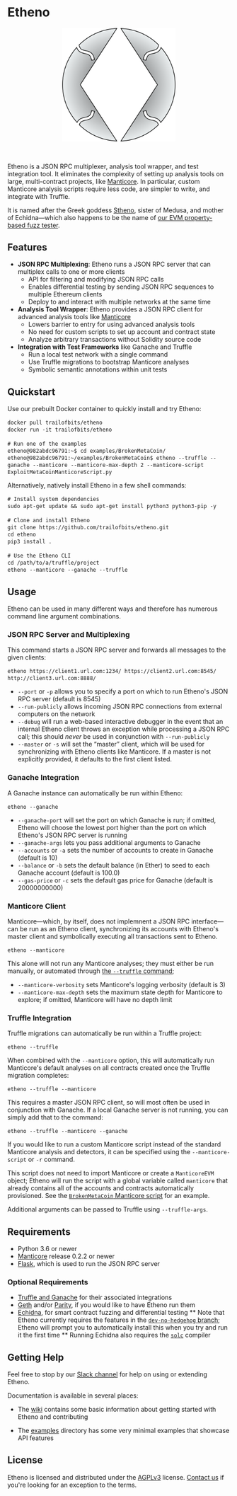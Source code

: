 # Etheno
<p align="center">
  <img src="logo/etheno.png?raw=true" width="256" title="Etheno">
</p>
<br />


Etheno is a JSON RPC multiplexer, analysis tool wrapper, and test integration tool. It eliminates the complexity of setting up analysis tools on large, multi-contract projects, like [Manticore](https://github.com/trailofbits/manticore/). In particular, custom Manticore analysis scripts require less code, are simpler to write, and integrate with Truffle.

It is named after the Greek goddess [Stheno](https://en.wikipedia.org/wiki/Stheno), sister of Medusa, and mother of Echidna—which also happens to be the name of [our EVM property-based fuzz tester](https://github.com/trailofbits/echidna).

## Features

* **JSON RPC Multiplexing**: Etheno runs a JSON RPC server that can multiplex calls to one or more clients
  * API for filtering and modifying JSON RPC calls
  * Enables differential testing by sending JSON RPC sequences to multiple Ethereum clients
  * Deploy to and interact with multiple networks at the same time
* **Analysis Tool Wrapper**: Etheno provides a JSON RPC client for advanced analysis tools like [Manticore](https://github.com/trailofbits/manticore/)
  * Lowers barrier to entry for using advanced analysis tools
  * No need for custom scripts to set up account and contract state
  * Analyze arbitrary transactions without Solidity source code
* **Integration with Test Frameworks** like Ganache and Truffle
  * Run a local test network with a single command
  * Use Truffle migrations to bootstrap Manticore analyses
  * Symbolic semantic annotations within unit tests

## Quickstart

Use our prebuilt Docker container to quickly install and try Etheno:

```
docker pull trailofbits/etheno
docker run -it trailofbits/etheno

# Run one of the examples
etheno@982abdc96791:~$ cd examples/BrokenMetaCoin/
etheno@982abdc96791:~/examples/BrokenMetaCoin$ etheno --truffle --ganache --manticore --manticore-max-depth 2 --manticore-script ExploitMetaCoinManticoreScript.py
```

Alternatively, natively install Etheno in a few shell commands:

```
# Install system dependencies
sudo apt-get update && sudo apt-get install python3 python3-pip -y

# Clone and install Etheno
git clone https://github.com/trailofbits/etheno.git
cd etheno
pip3 install .

# Use the Etheno CLI
cd /path/to/a/truffle/project
etheno --manticore --ganache --truffle
```

## Usage

Etheno can be used in many different ways and therefore has numerous command line argument combinations.

### JSON RPC Server and Multiplexing

This command starts a JSON RPC server and forwards all messages to the given clients:

```
etheno https://client1.url.com:1234/ https://client2.url.com:8545/ http://client3.url.com:8888/
```

* `--port` or `-p` allows you to specify a port on which to run Etheno's JSON RPC server (default is 8545)
* `--run-publicly` allows incoming JSON RPC connections from external computers on the network
* `--debug` will run a web-based interactive debugger in the event that an internal Etheno client throws an exception while processing a JSON RPC call; this should _never_ be used in conjunction with `--run-publicly`
* `--master` or `-s` will set the “master” client, which will be used for synchronizing with Etheno clients like Manticore. If a master is not explicitly provided, it defaults to the first client listed.

### Ganache Integration

A Ganache instance can automatically be run within Etheno:
```
etheno --ganache
```

* `--ganache-port` will set the port on which Ganache is run; if omitted, Etheno will choose the lowest port higher than the port on which Etheno's JSON RPC server is running
* `--ganache-args` lets you pass additional arguments to Ganache
* `--accounts` or `-a` sets the number of accounts to create in Ganache (default is 10)
* `--balance` or `-b` sets the default balance (in Ether) to seed to each Ganache account (default is 100.0)
* `--gas-price` or `-c` sets the default gas price for Ganache (default is 20000000000)

### Manticore Client

Manticore—which, by itself, does not implemnent a JSON RPC interface—can be run as an Etheno client, synchronizing its accounts with Etheno's master client and symbolically executing all transactions sent to Etheno.
```
etheno --manticore
```
This alone will not run any Manticore analyses; they must either be run manually, or automated through [the `--truffle` command](#truffle-integration);

* `--manticore-verbosity` sets Manticore's logging verbosity (default is 3)
* `--manticore-max-depth` sets the maximum state depth for Manticore to explore; if omitted, Manticore will have no depth limit

### Truffle Integration

Truffle migrations can automatically be run within a Truffle project:
```
etheno --truffle
```

When combined with the `--manticore` option, this will automatically run Manticore's default analyses on all contracts created once the Truffle migration completes:
```
etheno --truffle --manticore
```

This requires a master JSON RPC client, so will most often be used in conjunction with Ganache. If a local Ganache server is not running, you can simply add that to the command:
```
etheno --truffle --manticore --ganache
```

If you would like to run a custom Manticore script instead of the standard Manticore analysis and detectors, it can be specified using the `--manticore-script` or `-r` command.

This script does not need to import Manticore or create a `ManticoreEVM` object; Etheno will run the script with a global variable called `manticore` that already contains all of the accounts and contracts automatically provisioned.  See the [`BrokenMetaCoin` Manticore script](examples/BrokenMetaCoin/ExploitMetaCoinManticoreScript.py) for an example.

Additional arguments can be passed to Truffle using `--truffle-args`.

## Requirements

* Python 3.6 or newer
* [Manticore](https://github.com/trailofbits/manticore/) release 0.2.2 or newer
* [Flask](http://flask.pocoo.org/), which is used to run the JSON RPC server

### Optional Requirements
* [Truffle and Ganache](https://truffleframework.com/) for their associated integrations
* [Geth](https://github.com/ethereum/go-ethereum) and/or [Parity](https://github.com/paritytech/parity-ethereum), if you would like to have Etheno run them
* [Echidna](https://github.com/trailofbits/echidna), for smart contract fuzzing and differential testing
** Note that Etheno currently requires the features in the [`dev-no-hedgehog` branch](https://github.com/trailofbits/echidna/tree/dev-no-hedgehog); Etheno will prompt you to automatically install this when you try and run it the first time
** Running Echidna also requires the [`solc`](https://github.com/ethereum/solidity) compiler

## Getting Help

Feel free to stop by our [Slack channel](https://empirehacking.slack.com/) for help on using or extending Etheno.

Documentation is available in several places:

  * The [wiki](https://github.com/trailofbits/etheno/wiki) contains some basic information about getting started with Etheno and contributing

  * The [examples](examples) directory has some very minimal examples that showcase API features

## License

Etheno is licensed and distributed under the [AGPLv3](LICENSE) license. [Contact us](mailto:opensource@trailofbits.com) if you're looking for an exception to the terms.
